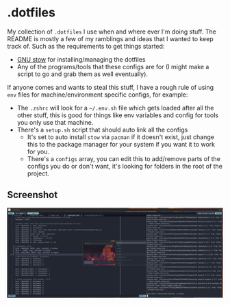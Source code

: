 # .dotfiles

My collection of `.dotfiles` I use when and where ever I'm doing stuff. The README is mostly a few of my ramblings and ideas that I wanted to keep track of. Such as the requirements to get things started:

- [GNU stow](https://www.gnu.org/s/stow/manual/stow.html) for installing/managing the dotfiles
- Any of the programs/tools that these configs are for (I might make a script to go and grab them as well eventually).

If anyone comes and wants to steal this stuff, I have a rough rule of using `env` files for machine/environment specific configs, for example:

- The `.zshrc` will look for a `~/.env.sh` file which gets loaded after all the other stuff, this is good for things like env variables and config for tools you only use that machine.
- There's a `setup.sh` script that should auto link all the configs
  - It's set to auto install `stow` via `pacman` if it doesn't exist, just change this to the package manager for your system if you want it to work for you.
  - There's a `configs` array, you can edit this to add/remove parts of the configs you do or don't want, it's looking for folders in the root of the project.

## Screenshot
![Desktop Screenshot](screenshot.png "Sample desktop screenshot :)")
